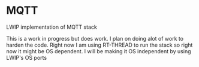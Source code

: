 MQTT
====

LWIP implementation of MQTT stack

This is a work in progress but does work. I plan on doing alot of work to harden
the code.  Right now I am using RT-THREAD to run the stack so right now it might
be OS dependent.  I will be making it OS independent by using LWIP's OS ports
